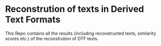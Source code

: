 # Reconstrution of texts in Derived Text Formats

This Repo contains all the results (including reconstructed texts, similarity scores etc.) of the reconstrution of DTF texts.
